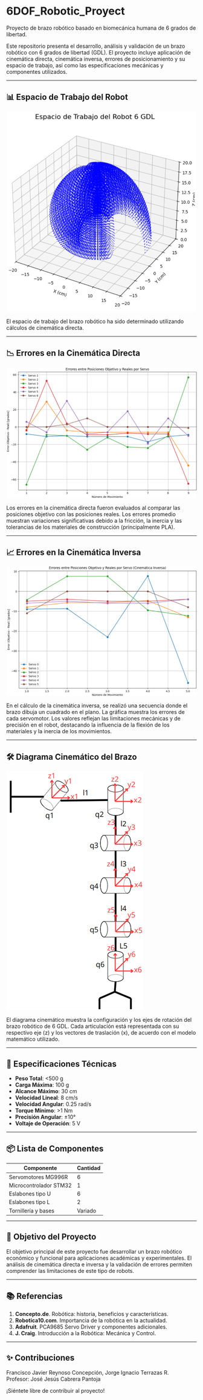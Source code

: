 # 6DOF_Robotic_Proyect
Proyecto de brazo robótico basado en biomecánica humana de 6 grados de libertad.

Este repositorio presenta el desarrollo, análisis y validación de un brazo robótico con 6 grados de libertad (GDL). El proyecto incluye aplicación de cinemática directa, cinemática inversa, errores de posicionamiento y su espacio de trabajo, así como las especificaciones mecánicas y componentes utilizados.

---

## 📊 Espacio de Trabajo del Robot

![Espacio de Trabajo del Robot](Espacio%20de%20trabajo.png)

El espacio de trabajo del brazo robótico ha sido determinado utilizando cálculos de cinemática directa.

---

## 📉 Errores en la Cinemática Directa

![Errores Cinemática Directa](Errores%20cinematica%20directa.png)

Los errores en la cinemática directa fueron evaluados al comparar las posiciones objetivo con las posiciones reales. Los errores promedio muestran variaciones significativas debido a la fricción, la inercia y las tolerancias de los materiales de construcción (principalmente PLA).

---

## 📈 Errores en la Cinemática Inversa

![Errores Cinemática Inversa](Error%20Cinematica%20Inversa.png)

En el cálculo de la cinemática inversa, se realizó una secuencia donde el brazo dibuja un cuadrado en el plano. La gráfica muestra los errores de cada servomotor. Los valores reflejan las limitaciones mecánicas y de precisión en el robot, destacando la influencia de la flexión de los materiales y la inercia de los movimientos.

---

## 🛠️ Diagrama Cinemático del Brazo

![Diagrama Cinemático](Diagrama%20cinematico.png)

El diagrama cinemático muestra la configuración y los ejes de rotación del brazo robótico de 6 GDL. Cada articulación está representada con su respectivo eje \(z\) y los vectores de traslación \(x\), de acuerdo con el modelo matemático utilizado.

---

## 🔧 Especificaciones Técnicas

- **Peso Total**: <500 g  
- **Carga Máxima**: 100 g  
- **Alcance Máximo**: 30 cm  
- **Velocidad Lineal**: 8 cm/s  
- **Velocidad Angular**: 0.25 rad/s  
- **Torque Mínimo**: >1 Nm  
- **Precisión Angular**: ±10°  
- **Voltaje de Operación**: 5 V  

---

## 📦 Lista de Componentes

| Componente                 | Cantidad |
|----------------------------|----------|
| Servomotores MG996R        | 6        |
| Microcontrolador STM32     | 1        |
| Eslabones tipo U           | 6        |
| Eslabones tipo L           | 2        |
| Tornillería y bases        | Variado  |

---

## 🚀 Objetivo del Proyecto

El objetivo principal de este proyecto fue desarrollar un brazo robótico económico y funcional para aplicaciones académicas y experimentales. El análisis de cinemática directa e inversa y la validación de errores permiten comprender las limitaciones de este tipo de robots.

---

## 📚 Referencias

1. **Concepto.de**. Robótica: historia, beneficios y características.  
2. **Robotica10.com**. Importancia de la robótica en la actualidad.  
3. **Adafruit**. PCA9685 Servo Driver y componentes adicionales.  
4. **J. Craig**. Introducción a la Robótica: Mecánica y Control.  

---

## ✨ Contribuciones

Francisco Javier Reynoso Concepción, Jorge Ignacio Terrazas R.  
Profesor: José Jesús Cabrera Pantoja  

¡Siéntete libre de contribuir al proyecto!

